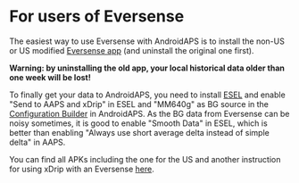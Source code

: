 # For users of Eversense

The easiest way to use Eversense with AndroidAPS is to install the
non-US or US modified [Eversense
app](https://cr4ck3d3v3r53n53.club)
(and uninstall the original one first).

**Warning: by uninstalling the old app, your local historical data older
than one week will be lost!**

To finally get your data to AndroidAPS, you need to install
[ESEL](github.com/BernhardRo/Esel/blob/master/apk/esel.apk) and
enable "Send to AAPS and xDrip" in ESEL and "MM640g" as BG source in the
[Configuration Builder](../Configuration/Config-Builder.md) in
AndroidAPS. As the BG data from Eversense can be noisy sometimes, it is
good to enable "Smooth Data" in ESEL, which is better than enabling
"Always use short average delta instead of simple delta" in AAPS.

You can find all APKs including the one for the US and another
instruction for using xDrip with an Eversense
[here](https://cr4ck3d3v3r53n53.club).
